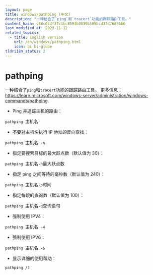 ```yaml
---
layout: page
title: windows/pathping (中文)
description: "一种结合了`ping`和`tracert`功能的跟踪路由工具。"
content_hash: c68c034f37c1bc8594b0839b505bcd37d76866b6
last_modified_at: 2023-11-12
related_topics:
  - title: English version
    url: /en/windows/pathping.html
    icon: bi bi-globe
tldri18n_status: 2
---
```

# pathping

一种结合了`ping`和`tracert`功能的跟踪路由工具。
更多信息：<https://learn.microsoft.com/windows-server/administration/windows-commands/pathping>.

- Ping 并追踪主机的路由：

`pathping `<span class="tldr-var badge badge-pill bg-dark-lm bg-white-dm text-white-lm text-dark-dm font-weight-bold">主机名</span>

- 不要对主机名执行 IP 地址的反向查找：

`pathping `<span class="tldr-var badge badge-pill bg-dark-lm bg-white-dm text-white-lm text-dark-dm font-weight-bold">主机名</span>` -n`

- 指定要搜索目标的最大跃点数（默认值为 30）：

`pathping `<span class="tldr-var badge badge-pill bg-dark-lm bg-white-dm text-white-lm text-dark-dm font-weight-bold">主机名</span>` -h `<span class="tldr-var badge badge-pill bg-dark-lm bg-white-dm text-white-lm text-dark-dm font-weight-bold">最大跃点数</span>

- 指定 ping 之间等待的毫秒数（默认值为 240）：

`pathping `<span class="tldr-var badge badge-pill bg-dark-lm bg-white-dm text-white-lm text-dark-dm font-weight-bold">主机名</span>` -p `<span class="tldr-var badge badge-pill bg-dark-lm bg-white-dm text-white-lm text-dark-dm font-weight-bold">时间</span>

- 指定每跳的查询数（默认值为 100）：

`pathping `<span class="tldr-var badge badge-pill bg-dark-lm bg-white-dm text-white-lm text-dark-dm font-weight-bold">主机名</span>` -q `<span class="tldr-var badge badge-pill bg-dark-lm bg-white-dm text-white-lm text-dark-dm font-weight-bold">查询语句</span>

- 强制使用 IPV4：

`pathping `<span class="tldr-var badge badge-pill bg-dark-lm bg-white-dm text-white-lm text-dark-dm font-weight-bold">主机名</span>` -4`

- 强制使用 IPV6：

`pathping `<span class="tldr-var badge badge-pill bg-dark-lm bg-white-dm text-white-lm text-dark-dm font-weight-bold">主机名</span>` -6`

- 显示详细的使用帮助：

`pathping /?`
